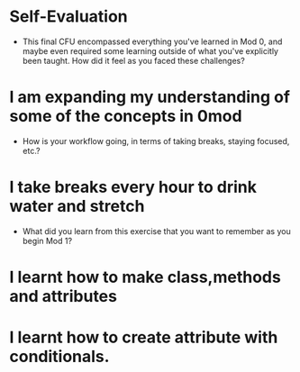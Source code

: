 # Self-Evaluation

- This final CFU encompassed everything you've learned in Mod 0, and maybe even required some learning outside of what you've explicitly been taught. How did it feel as you faced these challenges?
#  I am expanding my understanding of some of the concepts in 0mod 
- How is your workflow going, in terms of taking breaks, staying focused, etc.?
# I take breaks every hour to drink water and stretch 
- What did you learn from this exercise that you want to remember as you begin Mod 1?
# I learnt how to make class,methods and attributes 
# I learnt how to create attribute with conditionals.